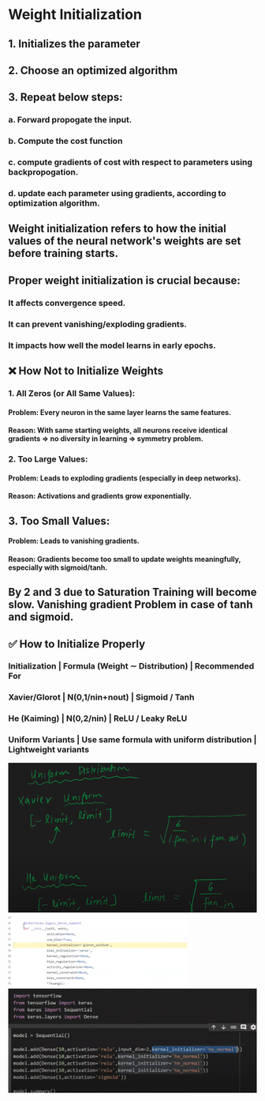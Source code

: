 # Weight Initialization

## 1. Initializes the parameter
## 2. Choose an optimized algorithm
## 3. Repeat below steps:
### a. Forward propogate the input.
### b. Compute the cost function
### c. compute gradients of cost with respect to parameters using backpropogation.
### d. update each parameter using gradients, according to optimization algorithm.

## Weight initialization refers to how the initial values of the neural network's weights are set before training starts.

## Proper weight initialization is crucial because:
### It affects convergence speed.
### It can prevent vanishing/exploding gradients.
### It impacts how well the model learns in early epochs.

## ❌ How Not to Initialize Weights
### 1. All Zeros (or All Same Values):
#### Problem: Every neuron in the same layer learns the same features.
#### Reason: With same starting weights, all neurons receive identical gradients ⇒ no diversity in learning ⇒ symmetry problem.

### 2. Too Large Values:
#### Problem: Leads to exploding gradients (especially in deep networks).
#### Reason: Activations and gradients grow exponentially.

## 3. Too Small Values:
#### Problem: Leads to vanishing gradients.
#### Reason: Gradients become too small to update weights meaningfully, especially with sigmoid/tanh.

## By 2 and 3 due to Saturation Training will become slow. Vanishing gradient Problem in case of tanh and sigmoid.

## ✅ How to Initialize Properly

### Initialization | Formula (Weight ∼ Distribution) | Recommended For
### Xavier/Glorot | N(0,1/nin+nout) | Sigmoid / Tanh
### He (Kaiming) | N(0,2/nin) | ReLU / Leaky ReLU
### Uniform Variants | Use same formula with uniform distribution | Lightweight variants

![alt text](image-1.png)
![alt text](image-2.png)
![alt text](image-3.png)